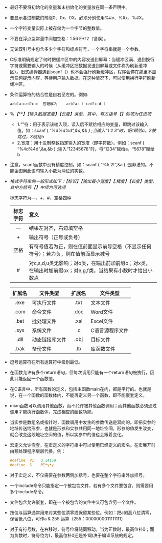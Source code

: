 - 最好不要将初始化的变量和未初始化的变量放在同一条声明中。 

- 要显示各进制数的前缀0、0x、0X，必须分别使用%#o、%#x、%#X。 

- 一个字符变量实际上被存储为一个字节的整数值。 

- 不要在浮点型常量中间加空格：1.56 E+12（错误）。 

- 无论双引号中包含多少个字符和标点符号，一个字符串就是一个参数。 

- C标准明确规定了何时把缓冲区中的内容发送到屏幕：当缓冲区满、遇到换行字符或需要输入的时候（从缓冲区把数据发送到屏幕或文件称为刷新缓冲区）。旧式编译器遇到scanf（）也不会强行刷新缓冲区，程序会停在那里不显示任何提示内容，等待用户输入数据。在这种情况下，可以使用换行字符刷新缓冲区。 

- 条件运算符的结合性是自右至左的。例如:

  ```c
  a>b?a:c>d?c:d  应理解为    a>b?a: ( c>d?c:d ) 
  ```

- %*【**】【输入数据宽度】【长度】类型，其中，有方括号【】的项为任选项*

  - *1.“*”符：用于表示该输入项，读入后不赋给相应的变量，即跳过该输入值。如：scanf ( “%d%*d%d”,&a,&b ) ;当输入“1 2 3”时，把1赋给a，2被跳过，3赋给b*
  - 2.宽度：用十进制整数指定输入的宽度（即字符数）。例如：scanf ( “%4d%4d”,&a,&b ) ;输入“12345678”时，将“1234”赋给a，“5678”赋给b 

- 注意，scanf函数中没有精度控制。如：scanf ( “%5.2f”,&a ) ;是非法的。不能企图用此语句输入小数为两位的实数。 

- *格式字符串的一般形式如下：【标识】【输出最小宽度】【.精度】【长度】类型，其中方括号【】中项为可选项*

  标志字符为—，+，#，空格四种

  | 标志字符 | 意义                                                         |
  | :------: | :----------------------------------------------------------- |
  |    —     | 结果左对齐，右边填空格                                       |
  |    +     | 输出符号（正号或负号）                                       |
  |   空格   | 有符号值若为正，则在值前面显示前导空格（不显示任何符号）；若为负，则在值前面显示减号 |
  |    #     | 对c,s,d,u类无影响；对o类，在输出前加前缀o；对x类，在输出时加前缀ox；对e,g,f类，当结果有小数时才给出小数点 |

  | 扩展名 | 文件类型       | 扩展名 | 文件类型        |
  | :----: | -------------- | :----: | --------------- |
  |  .exe  | 可执行文件     |  .txt  | 文本文件        |
  |  .com  | 命令文件       |  .doc  | Word文件        |
  |  .bat  | 批处理文件     |  .xsl  | Excel文件       |
  |  .sys  | 系统文件       |   .c   | C语言源程序文件 |
  |  .dll  | 动态链接库文件 |  .obj  | 目标文件        |
  |  .bak  | 备份文件       |  .lb   | 库函数文件      |

- 逗号运算符在所有运算符中级别最低。 

- 在函数允许有多个return语句，但每次调用只能有一个return语句被执行，因此只能返回一个函数值。 

- 在C语言中，所有函数的定义，包括主函数main在内，都是平行的。也就是说，在一个函数的函数体内，不能再定义另一个函数，即不能嵌套定义。 

- mian函数可以调用其他函数，而不允许被其他函数调用；而其他函数必须通过调用才能执行函数体，完成相应的函数功能。 

- 当实参是数组名或指针时，函数调用中发生的参数传送是双向的。即把实参的地址传送给形参，也就是形参和实参共用同一地址空间，形参的值发生改变，就会改变这段地址空间的值，所以实参中的值也会跟着变化。 

- 宏定义允许嵌套，在宏定义的字符串中可以使用已经定义的宏名。在宏展开时由预处理程序层层代换。例：

  ```c
  #define  PI   3.14159      
  #define  S    PI*y*y
  ```

- 对于宏定义，不仅需要在参数两侧加括号，也要在整个字符串外加括号。 
- 一个include命令只能指定一个被包含文件，若有多个文件要包含，则需要用多个include命令。 
- 文件包含允许嵌套，即在一个被包含的文件中又可包含另一个文件。 
- 按位与运算通常用来对某些位清零或保留某些位。例如：把a的高八位清零，保留低八位，可作a & 255 运算（255：0000000011111111） 
- 对于有符号数，在右移时，符号位将随同移动。当为正数时，最高位补0；而为负数时，符号位为1，最高位补0还是补1取决于编译系统的规定。